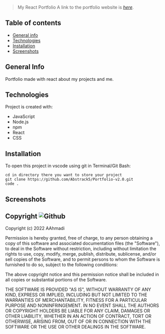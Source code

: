 > My React Portfolio
> A link to the portfolio website is [_here_](https://abstrack5.github.io/Portfolio-v2.0/).

## Table of contents
* [General info](#general-info)
* [Technologies](#technologies)
* [Installation](#installation)
* [Screenshots](#screenshots)

## General Info
Portfolio made with react about my projects and me.

## Technologies
Project is created with:
- JavaScript
- Node.js
- npm
- React
- CSS

## Installation
To open this project in vscode using git in Terminal/Git Bash:

```
cd in directory there you want to store your project
git clone https://github.com/Abstrack5/Portfolio-v2.0.git
code .
```

## Screenshots

## Copyright ![Github](https://img.shields.io/github/license/abstrack5/Portfolio-v2.0)
Copyright (c) 2022 AAhmadi

Permission is hereby granted, free of charge, to any person obtaining a copy
of this software and associated documentation files (the "Software"), to deal
in the Software without restriction, including without limitation the rights
to use, copy, modify, merge, publish, distribute, sublicense, and/or sell
copies of the Software, and to permit persons to whom the Software is
furnished to do so, subject to the following conditions:

The above copyright notice and this permission notice shall be included in all
copies or substantial portions of the Software.

THE SOFTWARE IS PROVIDED "AS IS", WITHOUT WARRANTY OF ANY KIND, EXPRESS OR
IMPLIED, INCLUDING BUT NOT LIMITED TO THE WARRANTIES OF MERCHANTABILITY,
FITNESS FOR A PARTICULAR PURPOSE AND NONINFRINGEMENT. IN NO EVENT SHALL THE
AUTHORS OR COPYRIGHT HOLDERS BE LIABLE FOR ANY CLAIM, DAMAGES OR OTHER
LIABILITY, WHETHER IN AN ACTION OF CONTRACT, TORT OR OTHERWISE, ARISING FROM,
OUT OF OR IN CONNECTION WITH THE SOFTWARE OR THE USE OR OTHER DEALINGS IN THE
SOFTWARE.


